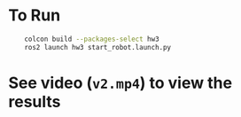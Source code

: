 # To Run

```bash
    colcon build --packages-select hw3
    ros2 launch hw3 start_robot.launch.py
```

# See video (`v2.mp4`) to view the results